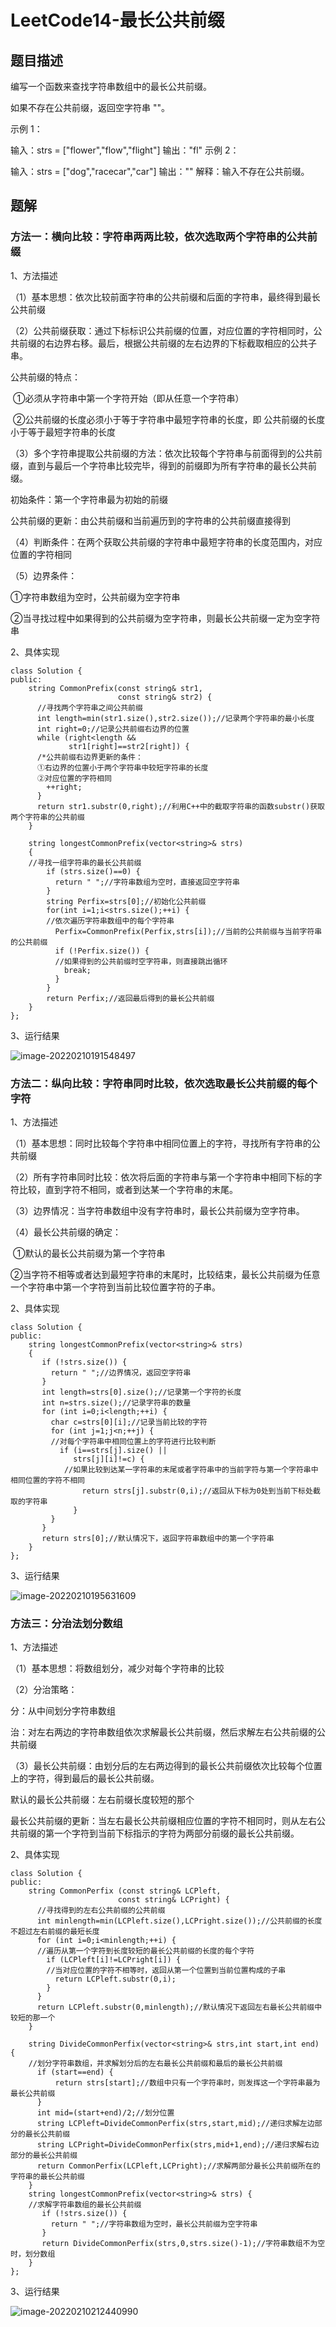 # LeetCode14-最长公共前缀

## 题目描述

编写一个函数来查找字符串数组中的最长公共前缀。

如果不存在公共前缀，返回空字符串 ""。

 

示例 1：

输入：strs = ["flower","flow","flight"]
输出："fl"
示例 2：

输入：strs = ["dog","racecar","car"]
输出：""
解释：输入不存在公共前缀。

## 题解

### 方法一：横向比较：字符串两两比较，依次选取两个字符串的公共前缀

1、方法描述

（1）基本思想：依次比较前面字符串的公共前缀和后面的字符串，最终得到最长公共前缀

（2）公共前缀获取：通过下标标识公共前缀的位置，对应位置的字符相同时，公共前缀的右边界右移。最后，根据公共前缀的左右边界的下标截取相应的公共子串。

公共前缀的特点：

​        ①必须从字符串中第一个字符开始（即从任意一个字符串）

​        ②公共前缀的长度必须小于等于字符串中最短字符串的长度，即     公共前缀的长度小于等于最短字符串的长度

（3）多个字符串提取公共前缀的方法：依次比较每个字符串与前面得到的公共前缀，直到与最后一个字符串比较完毕，得到的前缀即为所有字符串的最长公共前缀。

初始条件：第一个字符串最为初始的前缀

公共前缀的更新：由公共前缀和当前遍历到的字符串的公共前缀直接得到

（4）判断条件：在两个获取公共前缀的字符串中最短字符串的长度范围内，对应位置的字符相同

（5）边界条件：

①字符串数组为空时，公共前缀为空字符串

②当寻找过程中如果得到的公共前缀为空字符串，则最长公共前缀一定为空字符串

2、具体实现

```
class Solution {
public:
    string CommonPrefix(const string& str1,
                        const string& str2) {
      //寻找两个字符串之间公共前缀
      int length=min(str1.size(),str2.size());//记录两个字符串的最小长度
      int right=0;//记录公共前缀右边界的位置
      while (right<length &&
             str1[right]==str2[right]) {
      /*公共前缀右边界更新的条件：
      ①右边界的位置小于两个字符串中较短字符串的长度
      ②对应位置的字符相同
        ++right;
      }
      return str1.substr(0,right);//利用C++中的截取字符串的函数substr()获取两个字符串的公共前缀
    }
    
    string longestCommonPrefix(vector<string>& strs) 
    {
    //寻找一组字符串的最长公共前缀
        if (strs.size()==0) {
          return " ";//字符串数组为空时，直接返回空字符串
        }
        string Perfix=strs[0];//初始化公共前缀
        for(int i=1;i<strs.size();++i) {
        //依次遍历字符串数组中的每个字符串
          Perfix=CommonPrefix(Perfix,strs[i]);//当前的公共前缀与当前字符串的公共前缀
          if (!Perfix.size()) {
          //如果得到的公共前缀时空字符串，则直接跳出循环
            break;
          }
        }
        return Perfix;//返回最后得到的最长公共前缀
    }
};
```

3、运行结果

![image-20220210191548497](C:\Users\Administrator\AppData\Roaming\Typora\typora-user-images\image-20220210191548497.png)

### 方法二：纵向比较：字符串同时比较，依次选取最长公共前缀的每个字符

1、方法描述

（1）基本思想：同时比较每个字符串中相同位置上的字符，寻找所有字符串的公共前缀

（2）所有字符串同时比较：依次将后面的字符串与第一个字符串中相同下标的字符比较，直到字符不相同，或者到达某一个字符串的末尾。

（3）边界情况：当字符串数组中没有字符串时，最长公共前缀为空字符串。

（4）最长公共前缀的确定：

​         ①默认的最长公共前缀为第一个字符串

​         ②当字符不相等或者达到最短字符串的末尾时，比较结束，最长公共前缀为任意一个字符串中第一个字符到当前比较位置字符的子串。

2、具体实现

```
class Solution {
public:
    string longestCommonPrefix(vector<string>& strs) 
    {
       if (!strs.size()) {
         return " ";//边界情况，返回空字符串
       }
       int length=strs[0].size();//记录第一个字符的长度
       int n=strs.size();//记录字符串的数量
       for (int i=0;i<length;++i) {
         char c=strs[0][i];//记录当前比较的字符
         for (int j=1;j<n;++j) {
         //对每个字符串中相同位置上的字符进行比较判断
           if (i==strs[j].size() || 
              strs[j][i]!=c) {
            //如果比较到达某一字符串的末尾或者字符串中的当前字符与第一个字符串中相同位置的字符不相同
                return strs[j].substr(0,i);//返回从下标为0处到当前下标处截取的字符串
              }
         }
       }
       return strs[0];//默认情况下，返回字符串数组中的第一个字符串
    }
};
```

3、运行结果

![image-20220210195631609](C:\Users\Administrator\AppData\Roaming\Typora\typora-user-images\image-20220210195631609.png)

### 方法三：分治法划分数组

1、方法描述

（1）基本思想：将数组划分，减少对每个字符串的比较

（2）分治策略：

分：从中间划分字符串数组

治：对左右两边的字符串数组依次求解最长公共前缀，然后求解左右公共前缀的公共前缀

（3）最长公共前缀：由划分后的左右两边得到的最长公共前缀依次比较每个位置上的字符，得到最后的最长公共前缀。

默认的最长公共前缀：左右前缀长度较短的那个

最长公共前缀的更新：当左右最长公共前缀相应位置的字符不相同时，则从左右公共前缀的第一个字符到当前下标指示的字符为两部分前缀的最长公共前缀。

2、具体实现

```
class Solution {
public:
    string CommonPerfix (const string& LCPleft,
                        const string& LCPright) {
      //寻找得到的左右公共前缀的公共前缀
      int minlength=min(LCPleft.size(),LCPright.size());//公共前缀的长度不超过左右前缀的最短长度
      for (int i=0;i<minlength;++i) {
      //遍历从第一个字符到长度较短的最长公共前缀的长度的每个字符
        if (LCPleft[i]!=LCPright[i]) {
        //当对应位置的字符不相等时，返回从第一个位置到当前位置构成的子串
          return LCPleft.substr(0,i);
        }
      }
      return LCPleft.substr(0,minlength);//默认情况下返回左右最长公共前缀中较短的那一个
    }
    
    string DivideCommonPerfix(vector<string>& strs,int start,int end) {
    //划分字符串数组，并求解划分后的左右最长公共前缀和最后的最长公共前缀
      if (start==end) {
          return strs[start];//数组中只有一个字符串时，则发挥这一个字符串最为最长公共前缀
      }
      int mid=(start+end)/2;//划分位置
      string LCPleft=DivideCommonPerfix(strs,start,mid);//递归求解左边部分的最长公共前缀
      string LCPright=DivideCommonPerfix(strs,mid+1,end);//递归求解右边部分的最长公共前缀
      return CommonPerfix(LCPleft,LCPright);//求解两部分最长公共前缀所在的字符串的最长公共前缀
    }
    string longestCommonPrefix(vector<string>& strs) {
    //求解字符串数组的最长公共前缀
       if (!strs.size()) {
         return " ";//字符串数组为空时，最长公共前缀为空字符串
       }
       return DivideCommonPerfix(strs,0,strs.size()-1);//字符串数组不为空时，划分数组
    }
};
```

3、运行结果

![image-20220210212440990](C:\Users\Administrator\AppData\Roaming\Typora\typora-user-images\image-20220210212440990.png)

